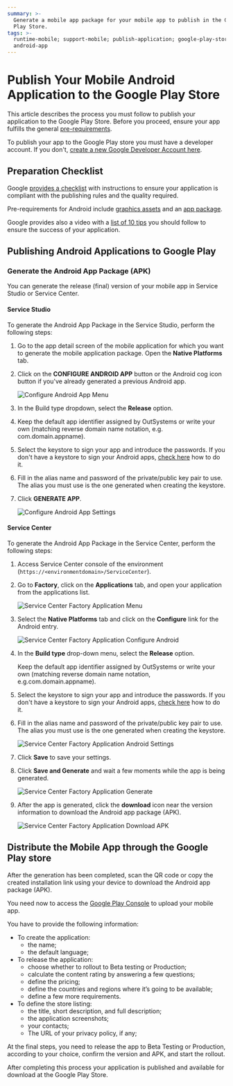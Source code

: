 ```yaml
---
summary: >-
  Generate a mobile app package for your mobile app to publish in the Google
  Play Store.
tags: >-
  runtime-mobile; support-mobile; publish-application; google-play-store;
  android-app
---
```


# Publish Your Mobile Android Application to the Google Play Store

This article describes the process you must follow to publish your application to the Google Play Store. Before you proceed, ensure your app fulfills the general [pre-requirements](generate-and-publish-your-mobile-app-to-the-mobile-app-stores.md).

To publish your app to the Google Play store you must have a developer account. If you don't, [create a new Google Developer Account here](https://developer.android.com/distribute/googleplay/start.html).

## Preparation Checklist

Google [provides a checklist](https://developer.android.com/distribute/best-practices/launch/launch-checklist) with instructions to ensure your application is compliant with the publishing rules and the quality required.

Pre-requirements for Android include [graphics assets](https://developer.android.com/distribute/best-practices/launch/store-listing.html#best-practices) and an [app package](https://support.google.com/googleplay/android-developer/answer/113469?hl=en).

Google provides also a video with a [list of 10 tips](https://www.youtube.com/watch?v=psu3pPdfYSM) you should follow to ensure the success of your application.

## Publishing Android Applications to Google Play

### Generate the Android App Package \(APK\)

You can generate the release \(final\) version of your mobile app in Service Studio or Service Center.

#### Service Studio

To generate the Android App Package in the Service Studio, perform the following steps:

1. Go to the app detail screen of the mobile application for which you want to generate the mobile application package. Open the **Native Platforms** tab.
2. Click on the **CONFIGURE ANDROID APP** button or the Android cog icon button if you've already generated a previous Android app.

   ![Configure Android App Menu](../../../.gitbook/assets/ss-native-platforms-tab-android2.png)

3. In the Build type dropdown, select the **Release** option.
4. Keep the default app identifier assigned by OutSystems or write your own \(matching reverse domain name notation, e.g. com.domain.appname\).
5. Select the keystore to sign your app and introduce the passwords. If you don't have a keystore to sign your Android apps, [check here](more-information-on-generating-and-distributing-mobile-apps.md#For_Android) how to do it.
6. Fill in the alias name and password of the private/public key pair to use. The alias you must use is the one generated when creating the keystore.
7. Click **GENERATE APP**.

   ![Configure Android App Settings](../../../.gitbook/assets/ss-native_platforms-configure-android-app.png)

#### Service Center

To generate the Android App Package in the Service Center, perform the following steps:

1. Access Service Center console of the environment \(`https://<environmentdomain>/ServiceCenter`\).
2. Go to **Factory**, click on the **Applications** tab, and open your application from the applications list.

   ![Service Center Factory Application Menu](../../../.gitbook/assets/outsystems-service-center-factory-applications-menu.png)

3. Select the **Native Platforms** tab and click on the **Configure** link for the Android entry.

   ![Service Center Factory Application Configure Android](../../../.gitbook/assets/outsystems-service-center-factory-native-platform-tab-android.png)

4. In the **Build type** drop-down menu, select the **Release** option.

   Keep the default app identifier assigned by OutSystems or write your own \(matching reverse domain name notation, e.g.com.domain.appname\).

5. Select the keystore to sign your app and introduce the passwords. If you don't have a keystore to sign your Android apps, [check here](more-information-on-generating-and-distributing-mobile-apps.md#For_Android) how to do it.
6. Fill in the alias name and password of the private/public key pair to use. The alias you must use is the one generated when creating the keystore.

   ![Service Center Factory Application Android Settings](../../../.gitbook/assets/sc-configure-android-settings.png)

7. Click **Save** to save your settings.
8. Click **Save and Generate** and wait a few moments while the app is being generated.

   ![Service Center Factory Application Generate](../../../.gitbook/assets/sc-select-mabs-version.png)

9. After the app is generated, click the **download** icon near the version information to download the Android app package \(APK\).

   ![Service Center Factory Application Download APK](../../../.gitbook/assets/outsystems-service-center-factory-native-platform-download-android.png)

## Distribute the Mobile App through the Google Play store

After the generation has been completed, scan the QR code or copy the created installation link using your device to download the Android app package \(APK\).

You need now to access the [Google Play Console](https://play.google.com/apps/publish) to upload your mobile app.

You have to provide the following information:

* To create the application:
  * the name;
  * the default language;
* To release the application:
  * choose whether to rollout to Beta testing or Production;
  * calculate the content rating by answering a few questions;
  * define the pricing;
  * define the countries and regions where it’s going to be available;
  * define a few more requirements.
* To define the store listing:
  * the title, short description, and full description;
  * the application screenshots;
  * your contacts;
  * The URL of your privacy policy, if any;

At the final steps, you need to release the app to Beta Testing or Production, according to your choice, confirm the version and APK, and start the rollout.

After completing this process your application is published and available for download at the Google Play Store.

